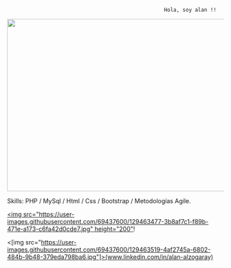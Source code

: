 
                                                       Hola, soy alan !!
<img src="https://user-images.githubusercontent.com/69437600/129463183-1ee21578-d255-45db-a22e-9a85865a5145.jpg" height="400" width="800">



Skills: PHP / MySql / Html / Css / Bootstrap / Metodologías Agile.

[<img src="https://user-images.githubusercontent.com/69437600/129463477-3b8af7c1-f89b-471e-a173-c6fa42d0cde7.jpg" height="200"](www.linkedin.com/in/alan-alzogaray)!

<[img src="https://user-images.githubusercontent.com/69437600/129463519-4af2745a-6802-484b-9b48-379eda798ba6.jpg"]>(www.linkedin.com/in/alan-alzogaray)
